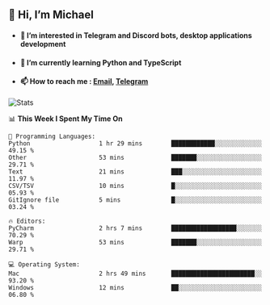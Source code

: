 ## 👋 Hi, I’m Michael
- #### 👀 I’m interested in Telegram and Discord bots, desktop applications development
- #### 🌱 I’m currently learning Python and TypeScript
- #### 📫 How to reach me : [Email](mailto:misha@kurapov.ru), [Telegram](https://t.me/mkurapov)

![Stats](https://github-readme-stats.vercel.app/api?username=krpff&show_icons=true&theme=github_dark&hide_border=true&hide=issues&count_private=true&layout=compact)


<!--START_SECTION:waka-->
📊 **This Week I Spent My Time On** 

```text
💬 Programming Languages: 
Python                   1 hr 29 mins        ████████████░░░░░░░░░░░░░   49.15 % 
Other                    53 mins             ███████░░░░░░░░░░░░░░░░░░   29.71 % 
Text                     21 mins             ███░░░░░░░░░░░░░░░░░░░░░░   11.97 % 
CSV/TSV                  10 mins             █░░░░░░░░░░░░░░░░░░░░░░░░   05.93 % 
GitIgnore file           5 mins              █░░░░░░░░░░░░░░░░░░░░░░░░   03.24 % 

🔥 Editors: 
PyCharm                  2 hrs 7 mins        ██████████████████░░░░░░░   70.29 % 
Warp                     53 mins             ███████░░░░░░░░░░░░░░░░░░   29.71 % 

💻 Operating System: 
Mac                      2 hrs 49 mins       ███████████████████████░░   93.20 % 
Windows                  12 mins             ██░░░░░░░░░░░░░░░░░░░░░░░   06.80 % 
```


<!--END_SECTION:waka-->
